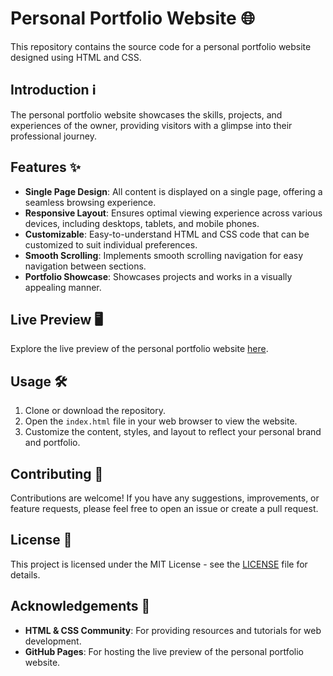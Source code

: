 # Personal Portfolio Website 🌐

This repository contains the source code for a personal portfolio website designed using HTML and CSS.

## Introduction ℹ️

The personal portfolio website showcases the skills, projects, and experiences of the owner, providing visitors with a glimpse into their professional journey.

## Features ✨

- **Single Page Design**: All content is displayed on a single page, offering a seamless browsing experience.
- **Responsive Layout**: Ensures optimal viewing experience across various devices, including desktops, tablets, and mobile phones.
- **Customizable**: Easy-to-understand HTML and CSS code that can be customized to suit individual preferences.
- **Smooth Scrolling**: Implements smooth scrolling navigation for easy navigation between sections.
- **Portfolio Showcase**: Showcases projects and works in a visually appealing manner.

## Live Preview 🖥️

Explore the live preview of the personal portfolio website [here](https://abishekkhanna.github.io/Personal-portfolio-Single-Page/).

## Usage 🛠️

1. Clone or download the repository.
2. Open the `index.html` file in your web browser to view the website.
3. Customize the content, styles, and layout to reflect your personal brand and portfolio.

## Contributing 🤝

Contributions are welcome! If you have any suggestions, improvements, or feature requests, please feel free to open an issue or create a pull request.

## License 📝

This project is licensed under the MIT License - see the [LICENSE](LICENSE) file for details.

## Acknowledgements 🙏

- **HTML & CSS Community**: For providing resources and tutorials for web development.
- **GitHub Pages**: For hosting the live preview of the personal portfolio website.

